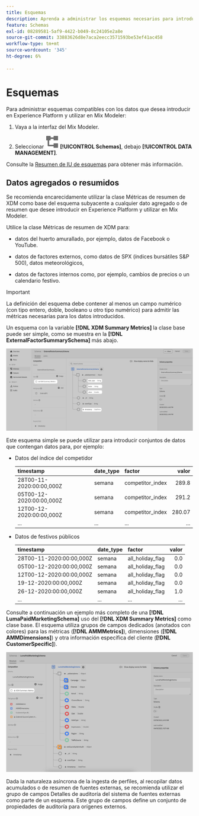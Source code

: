 ```yaml
---
title: Esquemas
description: Aprenda a administrar los esquemas necesarios para introducir datos en Mix Modeler.
feature: Schemas
exl-id: 08289581-5af9-4422-b049-8c24105e2a8e
source-git-commit: 33883626d8e7aca2eecc3571593be53ef41ac458
workflow-type: tm+mt
source-wordcount: '345'
ht-degree: 6%

---
```


# Esquemas

Para administrar esquemas compatibles con los datos que desea introducir en Experience Platform y utilizar en Mix Modeler:

1. Vaya a la interfaz del Mix Modeler.

1. Seleccionar ![Esquemas](../assets/icons/Schemas.svg) **[!UICONTROL Schemas]**, debajo **[!UICONTROL DATA MANAGEMENT]**.

Consulte la [Resumen de IU de esquemas](https://experienceleague.adobe.com/docs/experience-platform/xdm/ui/overview.html?lang=en) para obtener más información.

## Datos agregados o resumidos

Se recomienda encarecidamente utilizar la clase Métricas de resumen de XDM como base del esquema subyacente a cualquier dato agregado o de resumen que desee introducir en Experience Platform y utilizar en Mix Modeler.

Utilice la clase Métricas de resumen de XDM para:

- datos del huerto amurallado, por ejemplo, datos de Facebook o YouTube.

- datos de factores externos, como datos de SPX (índices bursátiles S&amp;P 500), datos meteorológicos,

- datos de factores internos como, por ejemplo, cambios de precios o un calendario festivo.

>[!IMPORTANT]
>
>La definición del esquema debe contener al menos un campo numérico (con tipo entero, doble, booleano u otro tipo numérico) para admitir las métricas necesarias para los datos introducidos.

Un esquema con la variable **[!DNL XDM Summary Metrics]** la clase base puede ser simple, como se muestra en la **[!DNL ExternalFactorSummarySchema]** más abajo.

![Esquema de factores externos](../assets/external-factors-schema.png)

Este esquema simple se puede utilizar para introducir conjuntos de datos que contengan datos para, por ejemplo:

- Datos del índice del competidor

  | timestamp | date_type | factor | valor |
  |---|---|---|--:|
  | 28T00-11-2020:00:00,000Z | semana | competitor_index | 289.8 |
  | 05T00-12-2020:00:00,000Z | semana | competitor_index | 291.2 |
  | 12T00-12-2020:00:00,000Z | semana | competitor_index | 280.07 |
  | ... | ... | ... | ... |

- Datos de festivos públicos

  | timestamp | date_type | factor | valor |
  |---|---|---|--:|
  | 28T00-11-2020:00:00,000Z | semana | all_holiday_flag | 0.0 |
  | 05T00-12-2020:00:00,000Z | semana | all_holiday_flag | 0.0 |
  | 12T00-12-2020:00:00,000Z | semana | all_holiday_flag | 0.0 |
  | 19-12-2020:00:00,000Z | semana | all_holiday_flag | 0.0 |
  | 26-12-2020:00:00,000Z | semana | all_holiday_flag | 1.0 |
  | ... | ... | ... | ... |


Consulte a continuación un ejemplo más completo de una **[!DNL LumaPaidMarketingSchema]** uso del **[!DNL XDM Summary Metrics]** como clase base. El esquema utiliza grupos de campos dedicados (anotados con colores) para las métricas (**[!DNL AMMMetrics]**), dimensiones (**[!DNL AMMDimensions]**) y otra información específica del cliente (**[!DNL CustomerSpecific]**).

![Esquema de resumen](../assets/summary-schema.png)

Dada la naturaleza asíncrona de la ingesta de perfiles, al recopilar datos acumulados o de resumen de fuentes externas, se recomienda utilizar el grupo de campos Detalles de auditoría del sistema de fuentes externas como parte de un esquema. Este grupo de campos define un conjunto de propiedades de auditoría para orígenes externos.
